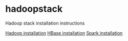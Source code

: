 # hadoopstack
Hadoop stack installation instructions

[Hadoop installation](/hadoop/hadoop-manual-install.md)
[HBase installation](/hbase/hbase-manual-install.md)
[Spark installation](/spark/spark-manual-install.md)
